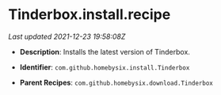 # Tinderbox.install.recipe

_Last updated 2021-12-23 19:58:08Z_

- **Description**: Installs the latest version of Tinderbox.

- **Identifier**: `com.github.homebysix.install.Tinderbox`

- **Parent Recipes**: `com.github.homebysix.download.Tinderbox`